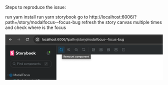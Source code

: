 Steps to reproduce the issue:

run yarn install
run yarn storybook
go to http://localhost:6006/?path=/story/modalfocus--focus-bug
refresh the story canvas multiple times and check where is the focus 


![img.png](img.png)
